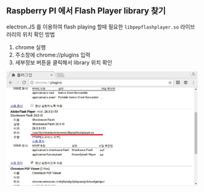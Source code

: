 ## Raspberry PI 에서 Flash Player library 찾기
electron.JS 를 이용하여 flash playing 할때 필요한 `libpepflashplayer.so` 라이브러리의 위치 확인 방법

1. chrome 실행
1. 주소창에 chrome://plugins 입력
1. 세부정보 버튼을 클릭해서 library 위치 확인

![chrome plugins 확인](/assets/img/libpepflashplayer.jpg)

